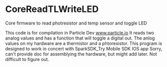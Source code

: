 # CoreReadTLWriteLED
Core firmware to read photresistor and temp sensor and toggle LED

This code is for compilation in Particle Dev  www.particle.io
It reads two analog values and has a function that will toggle a digital out.
The anlog values on my hardware are a thermistor and a phtoresistor.
This program is designed to work in concert with SparkSDK_Try Mobile SDK IOS app
Sorry, can't provide doc for assemblying the hardware, but might add later.  Not difficult to figure out.
